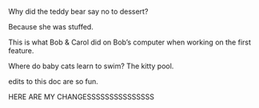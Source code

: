 
Why did the teddy bear say no to dessert?

Because she was stuffed.

This is what Bob & Carol did on Bob’s computer when working on the first feature.

Where do baby cats learn to swim? The kitty pool.

edits to this doc are so fun.

HERE ARE MY CHANGESSSSSSSSSSSSSSS